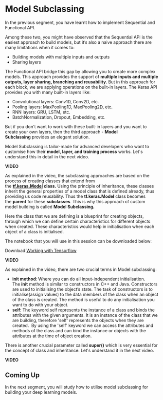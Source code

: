 # Model Subclassing

In the previous segment, you have learnt how to implement Sequential and  Functional API.

Among these two, you might have observed that the Sequential API is the easiest approach to build models, but it’s also a naive approach there are many limitations when it comes to:

-   Building models with multiple inputs and outputs
-   Sharing layers

The Functional API bridge this gap by allowing you to create more complex models. This approach provides the support of **multiple inputs and multiple outputs, layer sharing, branching and reusability.** But in this approach for each block, we are applying operations on the built-in layers. The Keras API provides you with many built-in layers like:

-   Convolutional layers: Conv1D, Conv2D, etc.
-   Pooling layers: MaxPooling1D, MaxPooling2D, etc.
-   RNN layers: GRU, LSTM, etc.
-   BatchNormalization, Dropout, Embedding, etc.

But if you don't want to work with these built-in layers and you want to create your own layers, then the third approach - **Model Subclassing** provides an elegant solution.

Model Subclassing is tailor-made for advanced developers who want to customise how their **model, layer, and training process** works. Let's understand this in detail in the next video.

**VIDEO**

As explained in the video, the subclassing approaches are based on the process of creating classes that extend from the **[tf.keras.Model](https://www.tensorflow.org/api_docs/python/tf/keras/Model) class.** Using the principle of inheritance, these classes inherit the general properties of a model class that is defined already, thus providing us code reusability. Thus the **tf.keras.Model** class becomes the **parent** for these **subclasses**. This is why this approach of custom model building is called **Model Subclassing.**

Here the class that we are defining is a blueprint for creating objects, through which we can define certain characteristics for different objects when created. These characteristics would help in initialisation when each object of a class is initialised.

The notebook that you will use in this session can be downloaded below:

Download [Working with Tensorflow](TensorFlow_Classing.ipynb)

**VIDEO**

As explained in the video, there are two crucial terms in Model subclassing:

-   **__init__ method**: Where you can do all input-independent initialisation. The **init** method is similar to constructors in C++ and Java. Constructors are used to initialising the object’s state. The task of constructors is to initialise(assign values) to the data members of the class when an object of the class is created. The method is useful to do any initialisation you want to do with your object.
-   **self**: The keyword self represents the instance of a class and binds the attributes with the given arguments. It is an instance of the class that we are building, therefore 'self' represents the objects when they are created.  By using the 'self' keyword we can access the attributes and methods of the class and can bind the instance or objects with the attributes at the time of object creation.

There is another crucial parameter called **super()** which is very essential for the concept of class and inheritance. Let's understand it in the next video.

**VIDEO**

## Coming Up

In the next segment, you will study how to utilise model subclassing for building your deep learning models.
